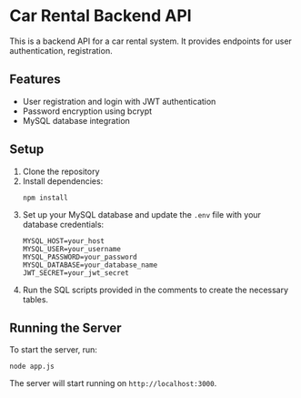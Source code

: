# Car Rental Backend API

This is a backend API for a car rental system. It provides endpoints for user authentication, registration.

## Features

- User registration and login with JWT authentication
- Password encryption using bcrypt
- MySQL database integration


## Setup

1. Clone the repository
2. Install dependencies:
   ```
   npm install
   ```
3. Set up your MySQL database and update the `.env` file with your database credentials:
   ```
   MYSQL_HOST=your_host
   MYSQL_USER=your_username
   MYSQL_PASSWORD=your_password
   MYSQL_DATABASE=your_database_name
   JWT_SECRET=your_jwt_secret
   ```
4. Run the SQL scripts provided in the comments to create the necessary tables.

## Running the Server

To start the server, run:

```
node app.js
```

The server will start running on `http://localhost:3000`.

